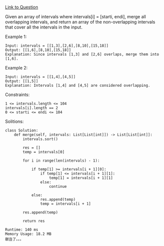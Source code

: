 [Link to Question](https://leetcode.com/explore/interview/card/top-interview-questions-medium/110/sorting-and-searching/803/)




Given an array of intervals where intervals[i] = [starti, endi], merge all overlapping intervals, and return an array of the non-overlapping intervals that cover all the intervals in the input.

 

Example 1:
```
Input: intervals = [[1,3],[2,6],[8,10],[15,18]]
Output: [[1,6],[8,10],[15,18]]
Explanation: Since intervals [1,3] and [2,6] overlaps, merge them into [1,6].
```
Example 2:
```
Input: intervals = [[1,4],[4,5]]
Output: [[1,5]]
Explanation: Intervals [1,4] and [4,5] are considered overlapping.
 ```

Constraints:
```
1 <= intervals.length <= 104
intervals[i].length == 2
0 <= starti <= endi <= 104
```
Solitions:
```
class Solution:
    def merge(self, intervals: List[List[int]]) -> List[List[int]]:
        intervals.sort()
        
        res = []
        temp = intervals[0]
        
        for i in range(len(intervals) - 1):
            
            if temp[1] >= intervals[i + 1][0]:
                if temp[1] <= intervals[i + 1][1]:
                    temp[1] = intervals[i + 1][1]
                else:
                    continue
                
            else:
                res.append(temp)
                temp = intervals[i + 1]
                
        res.append(temp)
                
        return res

Runtime: 140 ms
Memory Usage: 18.2 MB
献丑了。。。
```